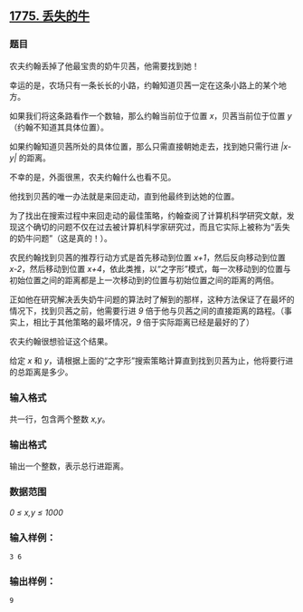 ## [1775. 丢失的牛](https://www.acwing.com/problem/content/1777/)

### 题目

农夫约翰丢掉了他最宝贵的奶牛贝茜，他需要找到她！

幸运的是，农场只有一条长长的小路，约翰知道贝茜一定在这条小路上的某个地方。

如果我们将这条路看作一个数轴，那么约翰当前位于位置 *x*，贝茜当前位于位置 *y*（约翰不知道其具体位置）。

如果约翰知道贝茜所处的具体位置，那么只需直接朝她走去，找到她只需行进 *|x-y|* 的距离。

不幸的是，外面很黑，农夫约翰什么也看不见。

他找到贝茜的唯一办法就是来回走动，直到他最终到达她的位置。

为了找出在搜索过程中来回走动的最佳策略，约翰查阅了计算机科学研究文献，发现这个确切的问题不仅在过去被计算机科学家研究过，而且它实际上被称为“丢失的奶牛问题”（这是真的！）。

农民约翰找到贝茜的推荐行动方式是首先移动到位置 *x+1*，然后反向移动到位置 *x-2*，然后移动到位置 *x+4*，依此类推，以“之字形”模式，每一次移动到的位置与初始位置之间的距离都是上一次移动到的位置与初始位置之间的距离的两倍。

正如他在研究解决丢失奶牛问题的算法时了解到的那样，这种方法保证了在最坏的情况下，找到贝茜之前，他需要行进 *9* 倍于他与贝茜之间的直接距离的路程。（事实上，相比于其他策略的最坏情况，*9* 倍于实际距离已经是最好的了）

农夫约翰很想验证这个结果。

给定 *x* 和 *y*，请根据上面的“之字形”搜索策略计算直到找到贝茜为止，他将要行进的总距离是多少。

### 输入格式

共一行，包含两个整数 *x,y*。

### 输出格式

输出一个整数，表示总行进距离。

### 数据范围

*0 ≤ x,y ≤ 1000*

### 输入样例：

```
3 6
```

### 输出样例：

```
9
```
